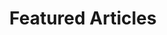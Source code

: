 ---
title: Featured Articles
description: These are the articles I'm the most proud of
image:

# Badge style
style:
    background: "#2a9d8f"
    color: "#fff"
---